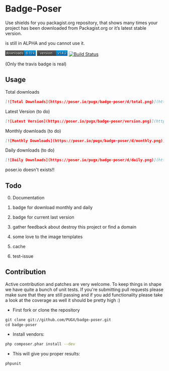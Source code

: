 Badge-Poser
===========

Use shields for you packagist.org repository, that shows many times your project has been downloaded from Packagist.org
or it’s latest stable version.

is still in ALPHA and you cannot use it.

[![Downloads](total.png)](https://packagist.org/) [![Last Version](version.png)](https://packagist.org/)
[![Build Status](https://secure.travis-ci.org/PUGX/badge-poser.png)](http://travis-ci.org/PUGX/badge-poser)

(Only the travis badge is real)

## Usage

Total downloads
```md
[![Total Downloads](https://poser.io/pugx/badge-poser/d/total.png)](https://packagist.org/pugx/badge-poser)
```

Latest Version (to do)
```md
[![Latest Version](https://poser.io/pugx/badge-poser/version.png)](https://packagist.org/pugx/badge-poser)
```

Monthly downloads (to do)
```md
[![Monthly Downloads](https://poser.io/pugx/badge-poser/d/monthly.png)](https://packagist.org/pugx/badge-poser)
```

Daily downloads (to do)
```md
[![Daily Downloads](https://poser.io/pugx/badge-poser/d/daily.png)](https://packagist.org/pugx/badge-poser)
```

poser.io doesn't exists!!

## Todo

0. Documentation

1. badge for download monthly and daily

2. badge for current last version

3. gather feedback about destroy this project or find a domain

4. some love to the image templates

5. cache

6. test-issue

## Contribution

Active contribution and patches are very welcome.
To keep things in shape we have quite a bunch of unit tests. If you're submitting pull requests please
make sure that they are still passing and if you add functionality please
take a look at the coverage as well it should be pretty high :)

- First fork or clone the repository

```
git clone git://github.com/PUGX/badge-poser.git
cd badge-poser
```

- Install vendors:

``` bash
php composer.phar install --dev
```

- This will give you proper results:

``` bash
phpunit
```

